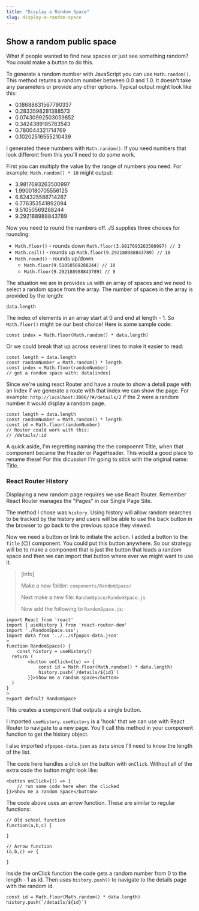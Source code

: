 ```yaml
---
title: "Display a Random Space"
slug: display-a-random-space
---
```


## Show a random public space

What if people wanted to find new spaces or just see something random? You could make a button to do this. 

To generate a random number with JavaScript you can use `Math.random()`. This method returns a random number between 0.0 and 1.0. It doesn't take any parameters or provide any other options. Typical output might look like this:  

- 0.18688631567790337
- 0.2833598281388573
- 0.07430992503059852
- 0.3424389185783543
- 0.780044321714769
- 0.10202516555210439

I generated these numbers with `Math.random()`. If you need numbers that look different from this you'll need to do some work. 

First you can multiply the value by the range of numbers you need. For example: `Math.random() * 10` might output: 

- 3.9817693263500997
- 1.9900180705556125
- 6.624325586714287
- 6.776353541892094
- 9.51050569288244
- 9.292188988843789

Now you need to round the numbers off. JS supplies three choices for rounding: 

- `Math.floor()` - rounds down `Math.floor(3.9817693263500997) // 3`
- `Math.ceil()` - rounds up `Math.floor(9.292188988843789) // 10`
- `Math.round()` - rounds up/down 
	- `Math.floor(9.51050569288244) // 10`
	- `Math.floor(9.292188988843789) // 9`

The situation we are in provides us with an array of spaces and we need to select a random space from the array. The number of spaces in the array is provided by the length: 

```JS
data.length
```

The index of elements in an array start at 0 and end at length - 1. So `Math.floor()` might be our best choice! Here is some sample code: 

```JS
const index = Math.floor(Math.random() * data.length)
```

Or we could break that up across several lines to make it easier to read: 

```JS
const length = data.length
const randomNumber = Math.random() * length
const index = Math.floor(randomNumber)
// get a random space with: data[index]
```

Since we're using react Router and have a route to show a detail page with an index if we generate a route with that index we can show the page. For example: `http://localhost:3000/?#/details/2` if the 2 were a random number it would display a random page. 

```JS
const length = data.length
const randomNumber = Math.random() * length
const id = Math.floor(randomNumber)
// Router could work with this:
// /details/:id
```

A quick aside, I'm regretting naming the the compoennt Title, when that component became the Header or PageHeader. This would a good place to rename these! For this dicussion I'm going to stick with the original name: Title. 

### React Router History

Displaying a new random page requires we use React Router. Remember React Router manages the "Pages" in our Single Page Site. 

The method I chose was `history`. Using history will allow random searches to be tracked by the history and users will be able to use the back button in the browser to go back to the previous space they viewed. 

Now we need a button or link to initiate the action. I added a button to the `Title` (😑) component. You could put this button anywhere. So our strategy will be to make a component that is just the button that loads a random space and then we can import that button where ever we might want to use it. 

> [info]
> 
> Make a new folder: `components/RandomSpace/`
> 
> Next make a new file: `RandomSpace/RandomSpace.js`
>
> Now add the following to `RandomSpace.js`: 
>
```JS
import React from 'react'
import { useHistory } from 'react-router-dom'
import './RandomSpace.css';
import data from '../../sfpopos-data.json'
>
function RandomSpace() {
	const history = useHistory()
  return (
		<button onClick={(e) => {
			const id = Math.floor(Math.random() * data.length)
			history.push(`/details/${id}`)
		}}>Show me a random space</button>
  )
}
>
export default RandomSpace
```
>

This creates a component that outputs a single button. 

I imported `useHistory`. `useHistory` is a 'hook' that we can use with React Router to navigate to a new page. You'll call this method in your component function to get the history object.

I also imported `sfpopos-data.json` as `data` since I'll need to know the length of the list. 

The code here handles a click on the button with `onClick`. Without all of the extra code the button might look like: 

```JS
<button onClick={() => {
	// run some code here when the clicked
}}>Show me a random Space</button>
```

The code above uses an arrow function. These are similar to regular functions: 

```JS
// Old school function
function(a,b,c) {

}

// Arrow function
(a,b,c) => {

}
```

Inside the onClick function the code gets a random number from 0 to the length - 1 as id. Then uses `history.push()` to navigate to the details page with the random id.  

```JS
const id = Math.floor(Math.random() * data.length)
history.push(`/details/${id}`)
```

